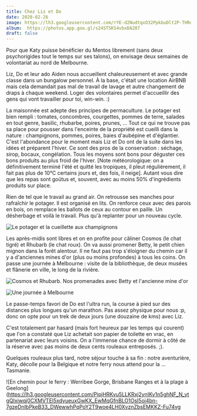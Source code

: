```yaml
---
title: Chez Liz et Do
date: 2020-02-26
image: https://lh3.googleusercontent.com/rYE-d2NudtqxO32PpkbuDlt2P-THRq8ibOdRUmJF1MRzhk4h6PzdrjSR3FItkx-lH5pj_sx-MLrhyd2fe9Ur8ZykBp6amfoZ_by4lp5O_MjgQ_5yxIKee4xkmZGUs3DICRifDjlg8Ds
album:  https://photos.app.goo.gl/s24STSKS4vbxDA287
draft: false
---
```


Pour que Katy puisse bénéficier du Mentos librement (sans deux psychorigides tout le temps sur ses talons), on envisage deux semaines de volontariat au nord de Melbourne.

Liz, Do et leur ado Aiden nous accueillent chaleureusement et avec grande classe dans un bungalow personnel. À la base, c'était une location AirBNB mais cela demandait pas mal de travail de lavage et autre changement de draps à chaque weekend. Loger des volontaires permet d'accueillir des gens qui vont travailler pour toi, win-win. :)

La maisonnée est adepte des principes de permaculture. Le potager est bien rempli : tomates, concombres, courgettes, pommes de terre, salades en tout genre, basilic, rhubarbe, poires, prunes, ... Tout ce qui ne trouve pas sa place pour pousser dans l'enceinte de la propriété est cueilli dans la nature : champignons, pommes, poires, baies d'aubépine et d'églantier. C'est l'abondance pour le moment mais Liz et Do ont de la suite dans les idées et préparent l'hiver. Ce sont des pros de la conservation : séchage, sirop, bocaux, congélation. Tous les moyens sont bons pour déguster ces bons produits au plus froid de l'hiver. [Note météorologique: on a définitivement terminé l'été et quitté les tropiques, il pleut régulièrement, il fait pas plus de 10°C certains jours et, des fois, il neige]. Autant vous dire que les repas sont goûtus et, souvent, avec au moins 50% d'ingrédients produits sur place.

Rien de tel que le travail au grand air. On retrousse ses manches pour rafraîchir le potager. Il est organisé en lits. On renforce ceux avec des parois en bois, on remplace les ballots de ceux au contour en paille. Un désherbage et voilà le travail. Plus qu'à replanter pour un nouveau cycle.

![Le potager et la cueillette aux champignons](https://lh3.googleusercontent.com/Onbw-0KRIuW3T8batWk07SyPV1ZarGgqsgnJaUgvFCJ8QolMnM2qFuDQ8g8WwgTlPyq-QBXQ11h7vVhkpJMG2XxnbOxiVt1ff-aqCSQfRkV02zE31I8glSFF5kQhqAUcvWEWmWgfuu8)

Les après-midis sont libres et on en profite pour câliner Cosmos (le chat tigré) et Rhubarb (le chat roux). On va aussi promener Betty, le petit chien mignon dans la forêt alentour. Il ne faut pas trop s'éloigner du chemin car il y a d'anciennes mines d'or (plus ou moins profondes) à tous les coins. On passe une journée à Melbourne : visite de la bibliothèque, de deux musées et flânerie en ville, le long de la rivière.

![Cosmos et Rhubarb. Nos promenades avec Betty et l'ancienne mine d'or](https://lh3.googleusercontent.com/t1n6BKwuZEyogDSq494hDUDrGie8K96LJDijMGjP70k18kofu1fwhaV4ikbI9X647DHbhdGnI3yyvES950pZJ2stDb0F3uF-69qWVvNQ_ovMMTQTq6I9aN81ZGab02tsUq1kDkwpG7U)

![Une journée à Melbourne](https://lh3.googleusercontent.com/i4ear-3Infyu8zEF04035pOaL5kxqBbbTu9R9c9o0po3WgUEa60nYNyOZ_D1KXjKBSbLXfg2yfwK9Z2HNK5EH76tc8y6nTvM6NJ2ummUFQCobpWfwbbbPJxi9UASoB-mynpnP7NZAXM)

Le passe-temps favori de Do est l'ultra run, la course à pied sur des distances plus longues qu'un marathon. Pas assez physique pour nous :p, donc on opte pour un trek de deux jours (une douzaine de kms) avec Liz. 

C'est totalement par hasard (mais fort heureux par les temps qui courent) que l'on a constaté que Liz achetait son papier de toilette en vrac, en partenariat avec leurs voisins. On a l'immense chance de dormir à côté de la réserve avec pas moins de deux cents rouleaux entreposés. ;).

Quelques rouleaux plus tard, notre séjour touche à sa fin : notre aventurière, Katy, décolle pour la Belgique et notre ferry nous attend pour la ... Tasmanie.

![En chemin pour le ferry : Werribee Gorge, Brisbane Ranges et à la plage à Geelong](https://lh3.googleusercontent.com/PipjHRKvu5LLKRxj2ynIKv1n5ghNF_N_ytgQIxiwqj0CXMVTEl5xdyueuxGwKX_EwMqGfnBLO1OsI5oi4bn-7gzeDnIbPkeB33_DWewwhPqPoY2T9woe4LH0XvznZbsEMKKZ-Fu74vg
